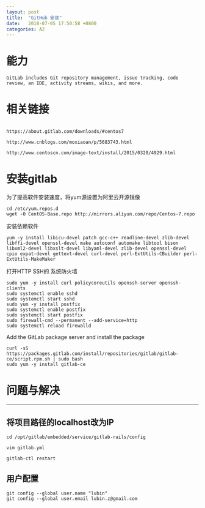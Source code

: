 ```yaml
---
layout: post
title:  "GitHub 安装"
date:   2018-07-05 17:50:58 +0800
categories: A2
---
```


# 能力

```
GitLab includes Git repository management, issue tracking, code review, an IDE, activity streams, wikis, and more.
```


# 相关链接
```

https://about.gitlab.com/downloads/#centos7

http://www.cnblogs.com/moxiaoan/p/5683743.html

http://www.centoscn.com/image-text/install/2015/0320/4929.html
```

# 安装gitlab
为了提高软件安装速度，将yum源设置为阿里云开源镜像

```
cd /etc/yum.repos.d
wget -O CentOS-Base.repo http://mirrors.aliyun.com/repo/Centos-7.repo
```
安装依赖软件

```
yum -y install libicu-devel patch gcc-c++ readline-devel zlib-devel libffi-devel openssl-devel make autoconf automake libtool bison libxml2-devel libxslt-devel libyaml-devel zlib-devel openssl-devel cpio expat-devel gettext-devel curl-devel perl-ExtUtils-CBuilder perl-ExtUtils-MakeMaker
```
打开HTTP SSH的 系统防火墙

```
sudo yum -y install curl policycoreutils openssh-server openssh-clients
sudo systemctl enable sshd
sudo systemctl start sshd
sudo yum -y install postfix
sudo systemctl enable postfix
sudo systemctl start postfix
sudo firewall-cmd --permanent --add-service=http
sudo systemctl reload firewalld
```
 Add the GitLab package server and install the package

```
curl -sS https://packages.gitlab.com/install/repositories/gitlab/gitlab-ce/script.rpm.sh | sudo bash
sudo yum -y install gitlab-ce
```

# 问题与解决

---
## 将项目路径的localhost改为IP

```
cd /opt/gitlab/embedded/service/gitlab-rails/config    

vim gitlab.yml

gitlab-ctl restart
```
## 用户配置

```
git config --global user.name "lubin"   
git config --global user.email lubin.z@gmail.com  
```

